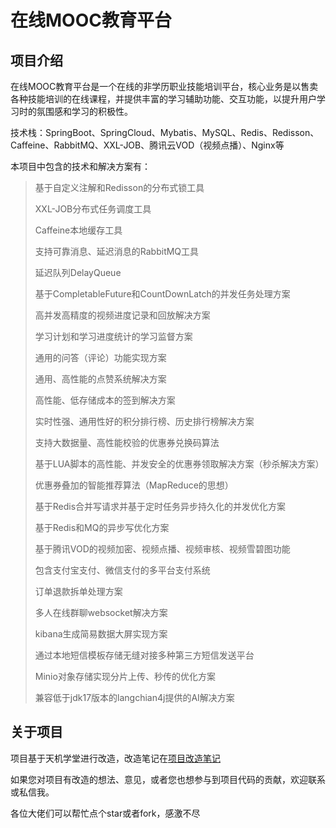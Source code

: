 # 在线MOOC教育平台

## 项目介绍
在线MOOC教育平台是一个在线的非学历职业技能培训平台，核心业务是以售卖各种技能培训的在线课程，并提供丰富的学习辅助功能、交互功能，以提升用户学习时的氛围感和学习的积极性。

技术栈：SpringBoot、SpringCloud、Mybatis、MySQL、Redis、Redisson、Caffeine、RabbitMQ、XXL-JOB、腾讯云VOD（视频点播）、Nginx等

本项目中包含的技术和解决方案有：

> 基于自定义注解和Redisson的分布式锁工具
>
> XXL-JOB分布式任务调度工具
>
> Caffeine本地缓存工具
>
> 支持可靠消息、延迟消息的RabbitMQ工具
>
> 延迟队列DelayQueue
>
> 基于CompletableFuture和CountDownLatch的并发任务处理方案
>
> 高并发高精度的视频进度记录和回放解决方案
>
> 学习计划和学习进度统计的学习监督方案
>
> 通用的问答（评论）功能实现方案
>
> 通用、高性能的点赞系统解决方案
>
> 高性能、低存储成本的签到解决方案
>
> 实时性强、通用性好的积分排行榜、历史排行榜解决方案
>
> 支持大数据量、高性能校验的优惠券兑换码算法
>
> 基于LUA脚本的高性能、并发安全的优惠券领取解决方案（秒杀解决方案）
>
> 优惠券叠加的智能推荐算法（MapReduce的思想）
>
> 基于Redis合并写请求并基于定时任务异步持久化的并发优化方案
>
> 基于Redis和MQ的异步写优化方案
>
> 基于腾讯VOD的视频加密、视频点播、视频审核、视频雪碧图功能
>
> 包含支付宝支付、微信支付的多平台支付系统
>
> 订单退款拆单处理方案
> 
> 多人在线群聊websocket解决方案
> 
> kibana生成简易数据大屏实现方案
> 
> 通过本地短信模板存储无缝对接多种第三方短信发送平台
> 
> Minio对象存储实现分片上传、秒传的优化方案
> 
> 兼容低于jdk17版本的langchian4j提供的AI解决方案

## 关于项目

项目基于天机学堂进行改造，改造笔记在[项目改造笔记](天机学堂-扩展.md)

如果您对项目有改造的想法、意见，或者您也想参与到项目代码的贡献，欢迎联系或私信我。

各位大佬们可以帮忙点个star或者fork，感激不尽

